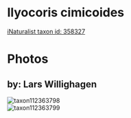 
Ilyocoris cimicoides
====================
  
[iNaturalist taxon id: 358327](https://www.inaturalist.org/taxa/358327)
# Photos

## by: Lars Willighagen
  
![taxon112363798](https://inaturalist-open-data.s3.amazonaws.com/photos/120403904/medium.jpeg)  
![taxon112363799](https://inaturalist-open-data.s3.amazonaws.com/photos/120403906/medium.jpeg)